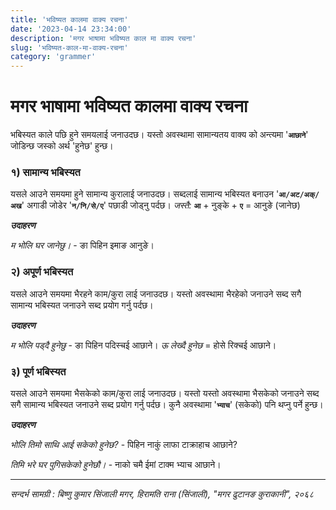 ```yaml
---
title: 'भविष्यत कालमा वाक्य रचना'
date: '2023-04-14 23:34:00'
description: 'मगर भाषामा भविष्यत काल मा वाक्य रचना'
slug: 'भविष्यत-काल-मा-वाक्य-रचना'
category: 'grammer'
---
```

# मगर भाषामा भविष्यत कालमा वाक्य रचना
भबिस्यत काले पछि हुने समयलाई जनाउदछ। यस्तो अवस्थामा सामान्यतय वाक्य को अन्त्यमा '**`आछाने`**' जोडिन्छ जस्को अर्थ 'हुनेछ' हुन्छ।

### १) सामान्य भबिस्यत

यसले आउने समयमा हुने सामान्य कुरालाई जनाउदछ। सब्दलाई सामान्य भबिस्यत बनाउन '**`आ/अट/अक्/अख`**' अगाडी जोडेर '**`न/नि/से/ए`**' पछाडी जोड्नु पर्दछ। *जस्तै:* **`आ`** + नुङ्के + **`ए`** = आनुङे (जानेछ)

**_उदाहरण_**

*म भोलि घर जानेछु।* - ङा पिहिन इमाङ आनुङे।

### २) अपूर्ण भबिस्यत

यसले आउने समयमा भैरहने काम/कुरा लाई जनाउदछ। यस्तो अवस्थामा भैरहेको जनाउने सब्द सगै सामान्य भबिस्यत जनाउने सब्द प्रयोग गर्नु पर्दछ।

**_उदाहरण_**

*म भोलि पड्दै हुनेछु* - ङा पिहिन पदिस्चई आछाने।
*ऊ लेख्दै हुनेछ* = होसे रिक्चई आछाने।

### ३) पूर्ण भबिस्यत

यसले आउने समयमा भैसकेको काम/कुरा लाई जनाउदछ। यस्तो यस्तो अवस्थामा भैसकेको जनाउने सब्द सगै सामान्य भबिस्यत जनाउने सब्द प्रयोग गर्नु पर्दछ। कुनै अवस्थामा '**`भ्याच`**' (सकेको) पनि थप्नु पर्ने हुन्छ।

**_उदाहरण_**

*भोलि तिमो साथि आई सकेको हुनेछ?* - पिहिन नाकुं लाफा टाक्राहाच आछाने?

*तिमि भरे घर पुगिसकेको हुनेछौ।* - नाको चमै ईमां टाक्म भ्याच आछाने।

---
*सन्दर्भ सामग्री  : बिष्णु कुमार सिंजाली मगर, हिरामति राना (सिंजाली),  "मगर ढुटानङ कुराकानी", २०६८*
